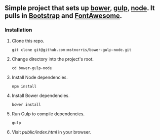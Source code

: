 ## Simple project that sets up [bower](http://bower.io), [gulp](http://gulpjs.com), [node](http://nodejs.org). It pulls in [Bootstrap](http://getbootstrap.com) and [FontAwesome](http://fontawesome.io).

### Installation

1. Clone this repo.

    `git clone git@github.com:mstnorris/bower-gulp-node.git`

2. Change directory into the project's root.

    `cd bower-gulp-node`

3. Install Node dependencies. 
 
    `npm install`

4. Install Bower dependencies.

    `bower install`

5. Run Gulp to compile dependencies.

    `gulp`

6. Visit _public/index.html_ in your browser.
